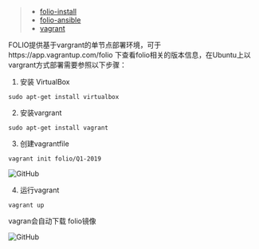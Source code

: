 > - [folio-install](https://github.com/folio-org/folio-install/tree/master/runbooks/single-server)  
> - [folio-ansible](https://github.com/folio-org/folio-ansible)
> - [vagrant](https://app.vagrantup.com/folio)

FOLIO提供基于vargrant的单节点部署环境，可于https://app.vagrantup.com/folio 下查看folio相关的版本信息，在Ubuntu上以vargrant方式部署需要参照以下步骤： 

1. 安装 VirtualBox  
```
sudo apt-get install virtualbox
```

2. 安装vargrant
```
sudo apt-get install vagrant
```

3. 创建vagrantfile  
```
vagrant init folio/Q1-2019
```  
![GitHub](https://github.com/x19990416/macrossx-folio-knowledge-map/blob/master/FOLIO%E5%BF%AB%E9%80%9F%E5%85%A5%E9%97%A8/%E5%9B%BE%E7%89%87.png "vargrant_1")

4. 运行vagrant
```
vagrant up
```
vagran会自动下载 folio镜像

![GitHub](https://github.com/x19990416/macrossx-folio-knowledge-map/blob/master/FOLIO%E5%BF%AB%E9%80%9F%E5%85%A5%E9%97%A8/images/vagrant_2.png "vargrant_2")
